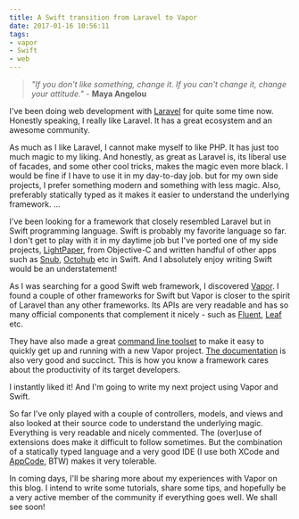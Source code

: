 ```yaml
---
title: A Swift transition from Laravel to Vapor
date: 2017-01-16 10:56:11
tags:
- vapor
- Swift
- web
---
```

> *"If you don't like something, change it. If you can't change it, change your attitude."* - **Maya Angelou**

I've been doing web development with [Laravel](https://laravel.com) for quite some time now. Honestly speaking, I really like Laravel. It has a great ecosystem and an awesome community.

As much as I like Laravel, I cannot make myself to like PHP. It has just too much magic to my liking. And honestly, as great as Laravel is, its liberal use of facades, and some other cool tricks, makes the magic even more black. I would be fine if I have to use it in my day-to-day job. but for my own side projects, I prefer something modern and something with less magic. Also, preferably statically typed as it makes it easier to understand the underlying framework. ...

<!--more-->

I've been looking for a framework that closely resembled Laravel but in Swift programming language. Swift is probably my favorite language so far. I don't get to play with it in my daytime job but I've  ported one of my side projects, [LightPaper](http://lightpaper.42squares.in), from Objective-C and written handful of other apps such as [Snub](https://github.com/ashokgelal/Snub), [Octohub](https://www.producthunt.com/posts/octohub) etc in Swift. And I absolutely enjoy writing Swift would be an understatement!

As I was searching for a good Swift web framework, I discovered [Vapor](https://vapor.codes). I found a couple of other frameworks for Swift but Vapor is closer to the spirit of Laravel than any other frameworks. Its APIs are very readable and has so many official components that complement it nicely  - such as [Fluent](https://github.com/vapor/fluent), [Leaf](https://github.com/vapor/fluent) etc.

They have also made a great [command line toolset](https://vapor.github.io/documentation/getting-started/install-toolbox.html) to make it easy to quickly get up and running with a new Vapor project. [The documentation](https://vapor.github.io/documentation/getting-started/install-toolbox.html) is also very good and succinct. This is how you know a framework cares about the productivity of its target developers.

I instantly liked it! And I'm going to write my next project using Vapor and Swift.

So far I've only played with a couple of controllers, models, and views and also looked at their source code to understand the underlying magic. Everything is very readable and nicely commented. The (over)use of extensions does make it difficult to follow sometimes. But the combination of a statically typed language and a very good IDE (I use both XCode and [AppCode](https://www.jetbrains.com/objc/), BTW) makes it very tolerable.

In coming days, I'll be sharing more about my experiences with Vapor on this blog. I intend to write some tutorials, share some tips, and hopefully be a very active member of the community if everything goes well. We shall see soon!